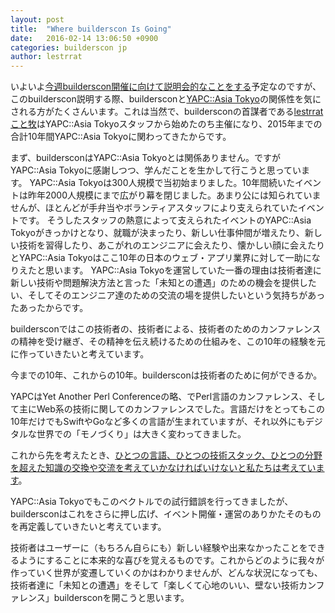 ```yaml
---
layout: post
title:  "Where builderscon Is Going"
date:   2016-02-14 13:06:50 +0900
categories: builderscon jp
author: lestrrat
---
```


いよいよ[今週builderscon開催に向けて説明会的なことをする](http://eventdots.jp/event/579495)予定なのですが、このbuilderscon説明する際、buildersconと[YAPC::Asia Tokyo](http://yapcasia.org/2015/)の関係性を気にされる方がたくさんいます。これは当然で、buildersconの首謀者である[lestrratこと牧](https://twitter.com/lestrrat)はYAPC::Asia Tokyoスタッフから始めたのち主催になり、2015年までの合計10年間YAPC::Asia Tokyoに関わってきたからです。

まず、buildersconはYAPC::Asia Tokyoとは関係ありません。ですがYAPC::Asia Tokyoに感謝しつつ、学んだことを生かして行こうと思っています。
YAPC::Asia Tokyoは300人規模で当初始まりました。10年間続いたイベントは昨年2000人規模にまで広がり幕を閉じました。あまり公には知られていませんが、ほとんどが手弁当やボランティアスタッフにより支えられていたイベントです。
そうしたスタッフの熱意によって支えられたイベントのYAPC::Asia Tokyoがきっかけとなり、就職が決まったり、新しい仕事仲間が増えたり、新しい技術を習得したり、あこがれのエンジニアに会えたり、懐かしい顔に会えたりとYAPC::Asia Tokyoはここ10年の日本のウェブ・アプリ業界に対して一助になりえたと思います。
YAPC::Asia Tokyoを運営していた一番の理由は技術者達に新しい技術や問題解決方法と言った「未知との遭遇」のための機会を提供したい、そしてそのエンジニア達のための交流の場を提供したいという気持ちがあったあったからです。

buildersconではこの技術者の、技術者による、技術者のためのカンファレンスの精神を受け継ぎ、その精神を伝え続けるための仕組みを、この10年の経験を元に作っていきたいと考えています。

今までの10年、これからの10年。buildersconは技術者のために何ができるか。

YAPCはYet Another Perl Conferenceの略、でPerl言語のカンファレンス、そして主にWeb系の技術に関してのカンファレンスでした。言語だけをとってもこの10年だけでもSwiftやGoなど多くの言語が生まれていますが、それ以外にもデジタルな世界での「モノづくり」は大きく変わってきました。

これから先を考えたとき、[ひとつの言語、ひとつの技術スタック、ひとつの分野を超えた知識の交換や交流を考えていかなければいけないと私たちは考えています](http://blog.builderscon.io/builderscon/2015/08/18/mission-statement.html)。

YAPC::Asia Tokyoでもこのベクトルでの試行錯誤を行ってきましたが、buildersconはこれをさらに押し広げ、イベント開催・運営のありかたそのものを再定義していきたいと考えています。

技術者はユーザーに（もちろん自らにも）新しい経験や出来なかったことをできるようにすることに本来的な喜びを覚えるものです。これからどのように我々が作っていく世界が変遷していくのかはわかりませんが、どんな状況になっても、技術者達に「未知との遭遇」をそして「楽しくて心地のいい、壁ない技術カンファレンス」buildersconを開こうと思います。